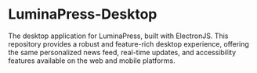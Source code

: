 # LuminaPress-Desktop
The desktop application for LuminaPress, built with ElectronJS. This repository provides a robust and feature-rich desktop experience, offering the same personalized news feed, real-time updates, and accessibility features available on the web and mobile platforms.
